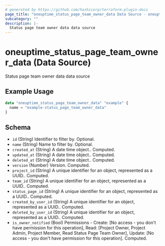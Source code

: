 ```yaml
---
# generated by https://github.com/hashicorp/terraform-plugin-docs
page_title: "oneuptime_status_page_team_owner_data Data Source - oneuptime"
subcategory: ""
description: |-
  Status page team owner data data source
---
```


# oneuptime_status_page_team_owner_data (Data Source)

Status page team owner data data source

## Example Usage

```terraform
data "oneuptime_status_page_team_owner_data" "example" {
  name = "example-status_page_team_owner_data"
}
```

## Schema

- `id` (String) Identifier to filter by. Optional.
- `name` (String) Name to filter by. Optional.
- `created_at` (String) A date time object.. Computed.
- `updated_at` (String) A date time object.. Computed.
- `deleted_at` (String) A date time object.. Computed.
- `version` (Number) Version. Computed.
- `project_id` (String) A unique identifier for an object, represented as a UUID.. Computed.
- `team_id` (String) A unique identifier for an object, represented as a UUID.. Computed.
- `status_page_id` (String) A unique identifier for an object, represented as a UUID.. Computed.
- `created_by_user_id` (String) A unique identifier for an object, represented as a UUID.. Computed.
- `deleted_by_user_id` (String) A unique identifier for an object, represented as a UUID.. Computed.
- `is_owner_notified` (Bool) Permissions - Create: [No access - you don't have permission for this operation], Read: [Project Owner, Project Admin, Project Member, Read Status Page Team Owner], Update: [No access - you don't have permission for this operation]. Computed.
